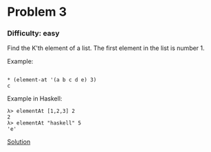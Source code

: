 # Problem 3
### Difficulty: easy
Find the K'th element of a list. The first element in the list is number 1.

Example:

```

* (element-at '(a b c d e) 3)
c
```
Example in Haskell:

```
λ> elementAt [1,2,3] 2
2
λ> elementAt "haskell" 5
'e'
```
[Solution](https://wiki.haskell.org/99_questions/Solutions/3)
